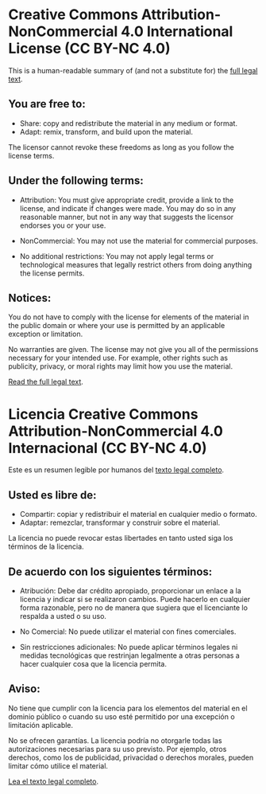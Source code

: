 # Creative Commons Attribution-NonCommercial 4.0 International License (CC BY-NC 4.0)

This is a human-readable summary of (and not a substitute for) the [full legal text](https://creativecommons.org/licenses/by-nc/4.0/legalcode).

## You are free to:

- Share: copy and redistribute the material in any medium or format.
- Adapt: remix, transform, and build upon the material.

The licensor cannot revoke these freedoms as long as you follow the license terms.

## Under the following terms:

- Attribution: You must give appropriate credit, provide a link to the license, and indicate if changes were made. You may do so in any reasonable manner, but not in any way that suggests the licensor endorses you or your use.

- NonCommercial: You may not use the material for commercial purposes.

- No additional restrictions: You may not apply legal terms or technological measures that legally restrict others from doing anything the license permits.

## Notices:

You do not have to comply with the license for elements of the material in the public domain or where your use is permitted by an applicable exception or limitation.

No warranties are given. The license may not give you all of the permissions necessary for your intended use. For example, other rights such as publicity, privacy, or moral rights may limit how you use the material.

[Read the full legal text](https://creativecommons.org/licenses/by-nc/4.0/legalcode).




# Licencia Creative Commons Attribution-NonCommercial 4.0 Internacional (CC BY-NC 4.0)

Este es un resumen legible por humanos del [texto legal completo](https://creativecommons.org/licenses/by-nc/4.0/legalcode).

## Usted es libre de:

- Compartir: copiar y redistribuir el material en cualquier medio o formato.
- Adaptar: remezclar, transformar y construir sobre el material.

La licencia no puede revocar estas libertades en tanto usted siga los términos de la licencia.

## De acuerdo con los siguientes términos:

- Atribución: Debe dar crédito apropiado, proporcionar un enlace a la licencia y indicar si se realizaron cambios. Puede hacerlo en cualquier forma razonable, pero no de manera que sugiera que el licenciante lo respalda a usted o su uso.

- No Comercial: No puede utilizar el material con fines comerciales.

- Sin restricciones adicionales: No puede aplicar términos legales ni medidas tecnológicas que restrinjan legalmente a otras personas a hacer cualquier cosa que la licencia permita.

## Aviso:

No tiene que cumplir con la licencia para los elementos del material en el dominio público o cuando su uso esté permitido por una excepción o limitación aplicable.

No se ofrecen garantías. La licencia podría no otorgarle todas las autorizaciones necesarias para su uso previsto. Por ejemplo, otros derechos, como los de publicidad, privacidad o derechos morales, pueden limitar cómo utilice el material.

[Lea el texto legal completo](https://creativecommons.org/licenses/by-nc/4.0/legalcode).
